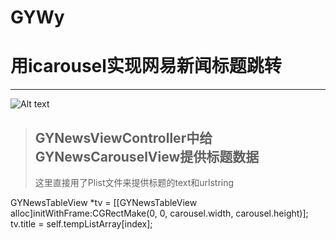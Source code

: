 # GYWy
用icarousel实现网易新闻标题跳转
====================

---------------------

![Alt text](/http://d.pcs.baidu.com/thumbnail/7bf53308420ec8ccd867c593bc00e2c5?fid=2337801595-250528-359482157322355&time=1457402400&rt=sh&sign=FDTAER-DCb740ccc5511e5e8fedcff06b081203-S7s4LoD%2BALoMpe5c8ytBr3Icw5k%3D&expires=2h&chkv=0&chkbd=0&chkpc=&dp-logid=3476837437&dp-callid=0&size=c850_u580&quality=100/to/img.jpg)




> ## GYNewsViewController中给GYNewsCarouselView提供标题数据
> 
> 这里直接用了Plist文件来提供标题的text和urlstring
> 

GYNewsTableView *tv = [[GYNewsTableView alloc]initWithFrame:CGRectMake(0, 0, carousel.width, carousel.height)];
        tv.title = self.tempListArray[index];
